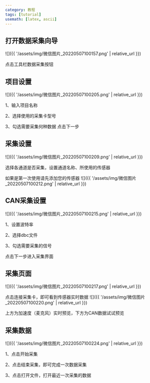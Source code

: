 ```yaml
---
category: 教程
tags: [tutorial]
usemath: [latex, ascii]
---
```

## 打开数据采集向导
![]({{ '/assets/img/微信图片_20220507100157.png' | relative_url }})

点击工具栏数据采集按钮
## 项目设置
![]({{ '/assets/img/微信图片_20220507100205.png' | relative_url }})

1、输入项目名称

2、选择使用的采集卡型号

3、勾选需要采集何种数据
点击下一步
## 采集设置
![]({{ '/assets/img/微信图片_20220507100209.png' | relative_url }})

选择各通道是否采集，设置通道名称、所使用的传感器

如果是第一次使用请先添加您的传感器
![]({{ '/assets/img/微信图片_20220507100212.png' | relative_url }})
## CAN采集设置
![]({{ '/assets/img/微信图片_20220507100215.png' | relative_url }})

1、设置波特率

2、选择dbc文件

3、勾选需要采集的信号

点击下一步进入采集界面
## 采集页面
![]({{ '/assets/img/微信图片_20220507100217.png' | relative_url }})

点击连接采集卡，即可看到传感器实时数据
![]({{ '/assets/img/微信图片_20220507100220.png' | relative_url }})

上方为加速度（麦克风）实时预览，下方为CAN数据试试预览
## 采集数据
![]({{ '/assets/img/微信图片_20220507100224.png' | relative_url }})

1、点击开始采集

2、点击结束采集，即可完成一次数据采集

3、点击打开文件，打开最近一次采集的数据
